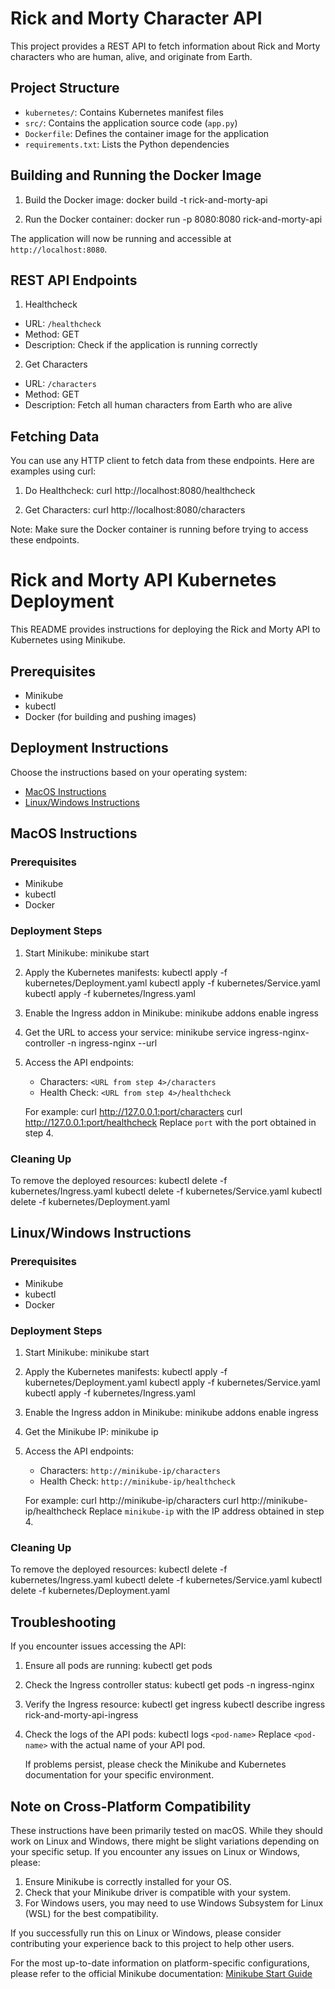 # Rick and Morty Character API

This project provides a REST API to fetch information about Rick and Morty characters who are human, alive, and originate from Earth.

## Project Structure

- `kubernetes/`: Contains Kubernetes manifest files
- `src/`: Contains the application source code (`app.py`)
- `Dockerfile`: Defines the container image for the application
- `requirements.txt`: Lists the Python dependencies

## Building and Running the Docker Image

1. Build the Docker image:
      docker build -t rick-and-morty-api

2. Run the Docker container:
      docker run -p 8080:8080 rick-and-morty-api

The application will now be running and accessible at `http://localhost:8080`.

## REST API Endpoints

1. Healthcheck
- URL: `/healthcheck`
- Method: GET
- Description: Check if the application is running correctly

2. Get Characters
- URL: `/characters`
- Method: GET
- Description: Fetch all human characters from Earth who are alive

## Fetching Data

You can use any HTTP client to fetch data from these endpoints. Here are examples using curl:

1. Do Healthcheck:
      curl http://localhost:8080/healthcheck
   
2. Get Characters:
      curl http://localhost:8080/characters

Note: Make sure the Docker container is running before trying to access these endpoints.

# Rick and Morty API Kubernetes Deployment

This README provides instructions for deploying the Rick and Morty API to Kubernetes using Minikube.

## Prerequisites

- Minikube
- kubectl
- Docker (for building and pushing images)

## Deployment Instructions

Choose the instructions based on your operating system:

- [MacOS Instructions](#macos-instructions)
- [Linux/Windows Instructions](#linuxwindows-instructions)

## MacOS Instructions

### Prerequisites
- Minikube
- kubectl
- Docker

### Deployment Steps

1. Start Minikube:
      minikube start
   
2. Apply the Kubernetes manifests:
    kubectl apply -f kubernetes/Deployment.yaml
    kubectl apply -f kubernetes/Service.yaml
    kubectl apply -f kubernetes/Ingress.yaml
   
3. Enable the Ingress addon in Minikube:
    minikube addons enable ingress
   
4. Get the URL to access your service:
    minikube service ingress-nginx-controller -n ingress-nginx --url
   
5. Access the API endpoints:
   - Characters: `<URL from step 4>/characters`
   - Health Check: `<URL from step 4>/healthcheck`

   For example:
      curl http://127.0.0.1:port/characters
      curl http://127.0.0.1:port/healthcheck
   Replace `port` with the port obtained in step 4.

### Cleaning Up

To remove the deployed resources:
   kubectl delete -f kubernetes/Ingress.yaml
   kubectl delete -f kubernetes/Service.yaml
   kubectl delete -f kubernetes/Deployment.yaml

## Linux/Windows Instructions

### Prerequisites
- Minikube
- kubectl
- Docker

### Deployment Steps

1. Start Minikube:
    minikube start

2. Apply the Kubernetes manifests:
    kubectl apply -f kubernetes/Deployment.yaml
    kubectl apply -f kubernetes/Service.yaml
    kubectl apply -f kubernetes/Ingress.yaml

4. Enable the Ingress addon in Minikube:
    minikube addons enable ingress

5. Get the Minikube IP:
    minikube ip

6. Access the API endpoints:
    - Characters: `http://minikube-ip/characters`
    - Health Check: `http://minikube-ip/healthcheck`

   For example:
    curl http://minikube-ip/characters
    curl http://minikube-ip/healthcheck
   Replace `minikube-ip` with the IP address obtained in step 4.

### Cleaning Up

To remove the deployed resources:
      kubectl delete -f kubernetes/Ingress.yaml
      kubectl delete -f kubernetes/Service.yaml
      kubectl delete -f kubernetes/Deployment.yaml

## Troubleshooting

If you encounter issues accessing the API:

1. Ensure all pods are running:
    kubectl get pods

2. Check the Ingress controller status:
    kubectl get pods -n ingress-nginx

4. Verify the Ingress resource:
    kubectl get ingress
    kubectl describe ingress rick-and-morty-api-ingress

5. Check the logs of the API pods:
    kubectl logs `<pod-name>`
   Replace `<pod-name>` with the actual name of your API pod.
   
   If problems persist, please check the Minikube and Kubernetes documentation for your specific environment.

## Note on Cross-Platform Compatibility

These instructions have been primarily tested on macOS. While they should work on Linux and Windows, there might be slight variations depending on your specific setup. If you encounter any issues on Linux or Windows, please:

1. Ensure Minikube is correctly installed for your OS.
2. Check that your Minikube driver is compatible with your system.
3. For Windows users, you may need to use Windows Subsystem for Linux (WSL) for the best compatibility.

If you successfully run this on Linux or Windows, please consider contributing your experience back to this project to help other users.

For the most up-to-date information on platform-specific configurations, please refer to the official Minikube documentation:
[Minikube Start Guide](https://minikube.sigs.k8s.io/docs/start/)




















